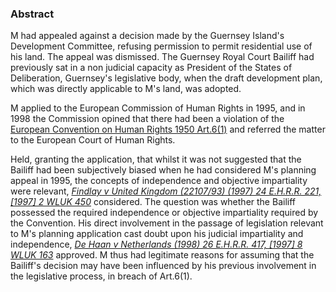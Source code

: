 ### Abstract

M had appealed against a decision made by the Guernsey Island's Development Committee, refusing permission to permit residential use of his land. The appeal was dismissed. The Guernsey Royal Court Bailiff had previously sat in a non judicial capacity as President of the States of Deliberation, Guernsey's legislative body, when the draft development plan, which was directly applicable to M's land, was adopted.

M applied to the European Commission of Human Rights in 1995, and in 1998 the Commission opined that there had been a violation of the [European Convention on Human Rights 1950 Art.6(1)](https://uk.westlaw.com/Document/IAE1FBD48E5924705BFBD5299078ED2BC/View/FullText.html?originationContext=document&transitionType=DocumentItem&ppcid=7b22b2f0d6034f849d94a227a481b30b&contextData=(sc.Default)) and referred the matter to the European Court of Human Rights.

Held, granting the application, that whilst it was not suggested that the Bailiff had been subjectively biased when he had considered M's planning appeal in 1995, the concepts of independence and objective impartiality were relevant, _[Findlay v United Kingdom (22107/93) (1997) 24 E.H.R.R. 221, [1997] 2 WLUK 450](https://uk.westlaw.com/Document/IA6B3A720E42711DA8FC2A0F0355337E9/View/FullText.html?originationContext=document&transitionType=DocumentItem&ppcid=7b22b2f0d6034f849d94a227a481b30b&contextData=(sc.Default))_ considered. The question was whether the Bailiff possessed the required independence or objective impartiality required by the Convention. His direct involvement in the passage of legislation relevant to M's planning application cast doubt upon his judicial impartiality and independence, _[De Haan v Netherlands (1998) 26 E.H.R.R. 417, [1997] 8 WLUK 163](https://uk.westlaw.com/Document/I95AAFF00E42711DA8FC2A0F0355337E9/View/FullText.html?originationContext=document&transitionType=DocumentItem&ppcid=7b22b2f0d6034f849d94a227a481b30b&contextData=(sc.Default))_ approved. M thus had legitimate reasons for assuming that the Bailiff's decision may have been influenced by his previous involvement in the legislative process, in breach of Art.6(1).